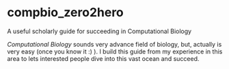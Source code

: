 # compbio_zero2hero
A useful scholarly guide for succeeding in Computational Biology

*Computational Biology* sounds very advance field of biology, but, actually is very easy (once you know it :) ). I build this guide from my experience in this area to lets interested people dive into this vast ocean and succeed.
